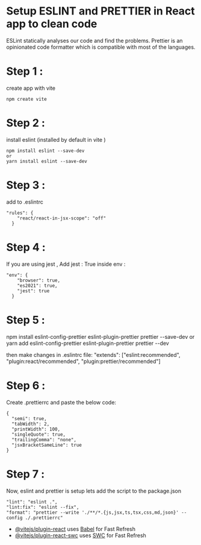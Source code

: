 # Setup ESLINT and PRETTIER in React app to clean code 

ESLint statically analyses our code and find the problems.
Prettier is an opinionated code formatter which is compatible with most of the languages.

# Step 1 : 
create app with vite 
```
npm create vite 
```

# Step 2 : 
install eslint (installed by default in vite )
```
npm install eslint --save-dev
or 
yarn install eslint --save-dev
```

# Step 3 :
add to .eslintrc
```
"rules": {
    "react/react-in-jsx-scope": "off"
  }
```

# Step 4 :
If you are using jest , Add jest : True inside env : 
```
"env": {
    "browser": true,
    "es2021": true,
    "jest": true
  }
```

# Step 5 : 
npm install eslint-config-prettier eslint-plugin-prettier prettier --save-dev
or 
yarn add eslint-config-prettier eslint-plugin-prettier prettier --dev

then make changes in .eslintrc file:
 "extends": ["eslint:recommended", "plugin:react/recommended", "plugin:prettier/recommended"]

# Step 6 :
Create .prettierrc and paste the below code:
```
{
  "semi": true,
  "tabWidth": 2,
  "printWidth": 100,
  "singleQuote": true,
  "trailingComma": "none",
  "jsxBracketSameLine": true
}
```

# Step 7 :
Now, eslint and prettier is setup lets add the script to the package.json

```
"lint": "eslint .",
"lint:fix": "eslint --fix",
"format": "prettier --write './**/*.{js,jsx,ts,tsx,css,md,json}' --config ./.prettierrc"
```





- [@vitejs/plugin-react](https://github.com/vitejs/vite-plugin-react/blob/main/packages/plugin-react/README.md) uses [Babel](https://babeljs.io/) for Fast Refresh
- [@vitejs/plugin-react-swc](https://github.com/vitejs/vite-plugin-react-swc) uses [SWC](https://swc.rs/) for Fast Refresh
